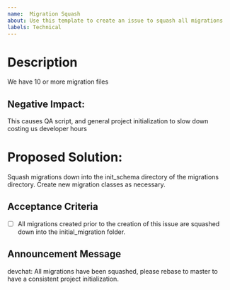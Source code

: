 ```yaml
---
name:  Migration Squash
about: Use this template to create an issue to squash all migrations
labels: Technical
---
```


# Description
We have 10 or more migration files

## Negative Impact:
This causes QA script, and general project initialization to slow down costing us developer hours

# Proposed Solution:
Squash migrations down into the init_schema directory of the migrations directory. 
Create new migration classes as necessary.

## Acceptance Criteria
- [ ] All migrations created prior to the creation of this issue are squashed down into the initial_migration folder.

## Announcement Message
devchat: All migrations have been squashed, please rebase to master to have a consistent project initialization.
